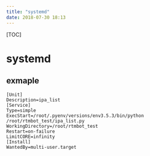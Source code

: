 ```yaml
---
title: "systemd"
date: 2018-07-30 18:13
---
```


[TOC]



# systemd 



## exmaple

```
[Unit]
Description=ipa_list
[Service]
Type=simple
ExecStart=/root/.pyenv/versions/env3.5.3/bin/python /root/rtmbot_test/ipa_list.py
WorkingDirectory=/root/rtmbot_test
Restart=on-failure
LimitCORE=infinity
[Install]
WantedBy=multi-user.target
```

